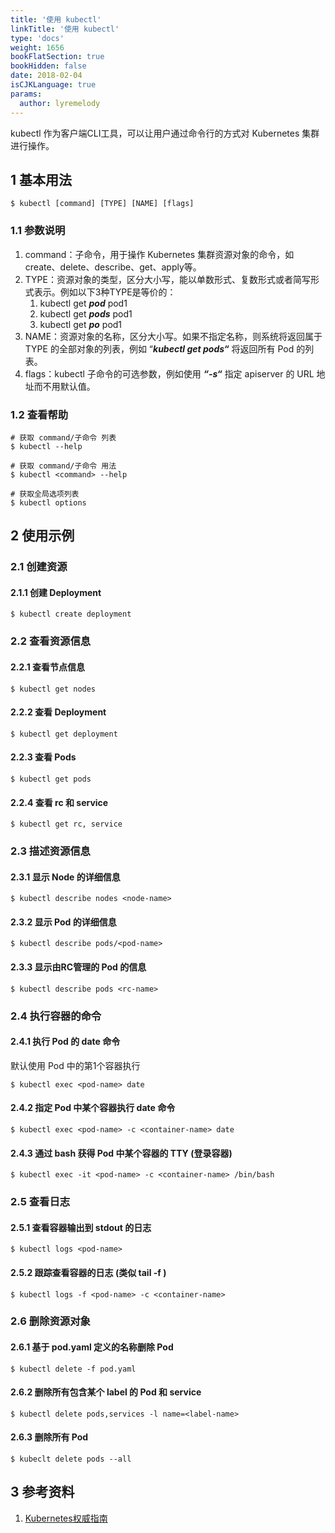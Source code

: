 ```yaml
---
title: '使用 kubectl'
linkTitle: '使用 kubectl'
type: 'docs'
weight: 1656
bookFlatSection: true
bookHidden: false
date: 2018-02-04
isCJKLanguage: true
params:
  author: lyremelody
---
```


kubectl 作为客户端CLI工具，可以让用户通过命令行的方式对 Kubernetes 集群进行操作。

## 1 基本用法

```
$ kubectl [command] [TYPE] [NAME] [flags]
```

### 1.1 参数说明

1. command：子命令，用于操作 Kubernetes 集群资源对象的命令，如create、delete、describe、get、apply等。
2. TYPE：资源对象的类型，区分大小写，能以单数形式、复数形式或者简写形式表示。例如以下3种TYPE是等价的：
   1. kubectl get _**pod**_ pod1
   2. kubectl get _**pods**_ pod1
   3. kubectl get _**po**_ pod1
3. NAME：资源对象的名称，区分大小写。如果不指定名称，则系统将返回属于 TYPE 的全部对象的列表，例如 “_**kubectl get pods“**_ 将返回所有 Pod 的列表。
4. flags：kubectl 子命令的可选参数，例如使用 _**“-s“**_ 指定 apiserver 的 URL 地址而不用默认值。

### 1.2 查看帮助

```
# 获取 command/子命令 列表
$ kubectl --help

# 获取 command/子命令 用法
$ kubectl <command> --help

# 获取全局选项列表
$ kubectl options
```

## 2 使用示例

### 2.1 创建资源

#### 2.1.1 创建 Deployment

```
$ kubectl create deployment
```

### 2.2 查看资源信息

#### 2.2.1 查看节点信息

```
$ kubectl get nodes
```

#### 2.2.2 查看 Deployment

```
$ kubectl get deployment
```

#### 2.2.3 查看 Pods

```
$ kubectl get pods
```

#### 2.2.4 查看 rc 和 service

```
$ kubectl get rc, service
```

### 2.3 描述资源信息

#### 2.3.1 显示 Node 的详细信息

```
$ kubectl describe nodes <node-name>
```

#### 2.3.2 显示 Pod 的详细信息

```
$ kubectl describe pods/<pod-name>
```

#### 2.3.3 显示由RC管理的 Pod 的信息

```
$ kubectl describe pods <rc-name>
```

### 2.4 执行容器的命令

#### 2.4.1 执行 Pod 的 date 命令

默认使用 Pod 中的第1个容器执行

```
$ kubectl exec <pod-name> date
```

#### 2.4.2 指定 Pod 中某个容器执行 date 命令

```
$ kubectl exec <pod-name> -c <container-name> date
```

#### 2.4.3 通过 bash 获得 Pod 中某个容器的 TTY (登录容器)

```
$ kubectl exec -it <pod-name> -c <container-name> /bin/bash
```

### 2.5 查看日志

#### 2.5.1 查看容器输出到 stdout 的日志

```
$ kubectl logs <pod-name>
```

#### 2.5.2 跟踪查看容器的日志 (类似 tail -f )

```
$ kubectl logs -f <pod-name> -c <container-name>
```

### 2.6 删除资源对象

#### 2.6.1 基于 pod.yaml 定义的名称删除 Pod

```
$ kubectl delete -f pod.yaml
```

#### 2.6.2 删除所有包含某个 label 的 Pod 和 service

```
$ kubectl delete pods,services -l name=<label-name>
```

#### 2.6.3 删除所有 Pod

```
$ kubeclt delete pods --all
```

## 3 参考资料

1. [Kubernetes权威指南](https://book.douban.com/subject/27112874/)
